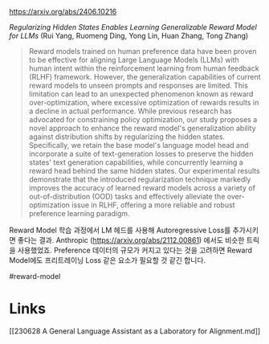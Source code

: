 https://arxiv.org/abs/2406.10216

*Regularizing Hidden States Enables Learning Generalizable Reward Model for LLMs* (Rui Yang, Ruomeng Ding, Yong Lin, Huan Zhang, Tong Zhang)

> Reward models trained on human preference data have been proven to be effective for aligning Large Language Models (LLMs) with human intent within the reinforcement learning from human feedback (RLHF) framework. However, the generalization capabilities of current reward models to unseen prompts and responses are limited. This limitation can lead to an unexpected phenomenon known as reward over-optimization, where excessive optimization of rewards results in a decline in actual performance. While previous research has advocated for constraining policy optimization, our study proposes a novel approach to enhance the reward model's generalization ability against distribution shifts by regularizing the hidden states. Specifically, we retain the base model's language model head and incorporate a suite of text-generation losses to preserve the hidden states' text generation capabilities, while concurrently learning a reward head behind the same hidden states. Our experimental results demonstrate that the introduced regularization technique markedly improves the accuracy of learned reward models across a variety of out-of-distribution (OOD) tasks and effectively alleviate the over-optimization issue in RLHF, offering a more reliable and robust preference learning paradigm.

Reward Model 학습 과정에서 LM 헤드를 사용해 Autoregressive Loss를 추가시키면 좋다는 결과. Anthropic (https://arxiv.org/abs/2112.00861) 에서도 비슷한 트릭을 사용했었죠. Preference 데이터의 규모가 커지고 있다는 것을 고려하면 Reward Model에도 프리트레이닝 Loss 같은 요소가 필요할 것 같긴 합니다.

#reward-model

# Links

[[230628 A General Language Assistant as a Laboratory for Alignment.md]]